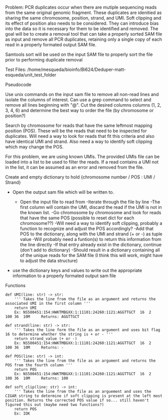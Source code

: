 Problem:
PCR duplicates occur when there are mutiple sequencing reads from the same original genomic fragment. These duplicates are idenitied as sharing the same chromosome, position, strand, and UMI. Soft clipping and its effect of position also needs to be considered. They can introduce bias into the data so it is necessary for them to be identified and removed. The goal will be to create a removal tool that can take a properly sorted SAM file as input and remove all PCR duplicates, retaining only a single copy of each read in a properly formated output SAM file. 

Samtools sort will be used on the input SAM file to properly sort the file prior to performing duplicate removal

Test Files:
/home/mesqueda/bioinfo/Bi624/Deduper-matt-esqueda/unit_test_folder


Pseudocode

Use unix commands on the input sam file to remove all non-read lines and isolate the columns of interest. Can use a grep command to select and remove all lines beginning with "@". Cut the desired columns columns (1, 2, 3, 4, 6) and determine the best way to order the file (by chromosome or position?)


Search by chromosome for reads that have the same leftmost mapping position (POS). These will be the reads that need to be inspected for duplicates. Will need a way to look for reads that fit this criteria and also have identical UMI and strand. Also need a way to identify soft clipping which may change the POS. 

For this problem, we are using known UMIs. The provided UMIs file can be loaded into a list to be used to filter the reads. If a read contains a UMI not in the list, it can be assumed as an error and removed from the file.

Create and empty dictionary to hold {chromosome number / POS : UMI / Strand} 

- Open the output sam file which will be written to.
    - Open the input file to read from 
        -Iterate through the file by line
            -The first column will contain the UMI, discard the read if the UMI is not in the known list. 
            -Go chromosome by chromosome and look for reads that have the same POS (possible to reset dict for each chromosome??)
                -Will need a way to identify soft clipping, probably a function to recognize and adjust the POS accordingly?
                    -Add that POS to the dictionary, along with the UMI and strand (+ or -) as tuple value 
                    -Will probably need a funtion(s) to return this information from the line directly
                        -If that entry already exist in the dictionary, continue (don't add to dictionary)
                        -Should result in a dictionary containing all of the unique reads for the SAM file 
                        (I think this will work, might have to adjust the data structure)

- use the dictionary keys and values to write out the appropriate information to a properly formated output sam file


Functions

```
def UMI(line: str) -> str:
    ''' Takes the line from the file as an argument and returns the associated UMI in the first column '''
    return UMI
    Ex: NS500451:154:HWKTMBGXX:1:11101:24260:1121:AGGTTGCT	16	2	100	36	10M     Returns: AGGTTGCT

def strand(line: str) -> str:
    ''' Takes the line form the file as an argument and uses bit flag 16 to determine whether the string is + or - '''
    return strand_value (+ or -)
    Ex: NS500451:154:HWKTMBGXX:1:11101:24260:1121:AGGTTGCT	16	2	100	36	10M     Returns: -

def POS(line: str) -> int:
    ''' Takes the line from the file as an argument and returns the POS from the fourth column '''
    return POS
    Ex: NS500451:154:HWKTMBGXX:1:11101:24260:1121:AGGTTGCT	16	2	100	36	10M     Returns: 100

def soft_clip(line: str) -> int:
    ''' Takes the line from the file as an arguement and uses the CIGAR string to determine if soft clipping is present at the left most position. Returns the corrected POS value if so... still haven't figured this out (maybe need two functions?)
    return POS
    Ex: IDK
```
